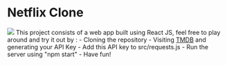 # Netflix Clone
<img src = public/demo.gif>
This project consists of a web app built using React JS, feel free to play around and try it out by : 
- Cloning the repository
- Visiting <a href="https://developers.themoviedb.org/3/getting-started/introduction" target="_blank">TMDB</a> and generating your API Key
- Add this API key to src/requests.js
- Run the server using "npm start"
- Have fun!

